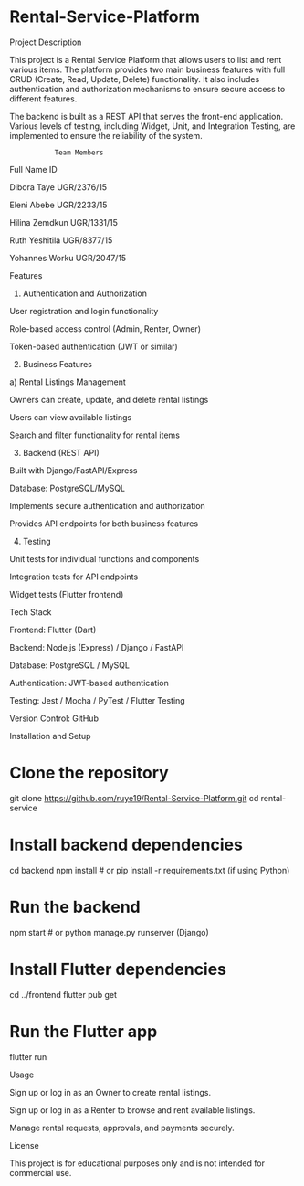 # Rental-Service-Platform
Project Description

This project is a Rental Service Platform that allows users to list and rent various items. The platform provides two main business features with full CRUD (Create, Read, Update, Delete) functionality. It also includes authentication and authorization mechanisms to ensure secure access to different features.

The backend is built as a REST API that serves the front-end application. Various levels of testing, including Widget, Unit, and Integration Testing, are implemented to ensure the reliability of the system.

               Team Members

Full Name                   ID

Dibora Taye          UGR/2376/15

Eleni Abebe         UGR/2233/15

Hilina Zemdkun       UGR/1331/15

Ruth Yeshitila       UGR/8377/15

Yohannes Worku        UGR/2047/15

Features

1. Authentication and Authorization

User registration and login functionality

Role-based access control (Admin, Renter, Owner)

Token-based authentication (JWT or similar)

2. Business Features

a) Rental Listings Management

Owners can create, update, and delete rental listings

Users can view available listings

Search and filter functionality for rental items


3. Backend (REST API)

Built with Django/FastAPI/Express

Database: PostgreSQL/MySQL

Implements secure authentication and authorization

Provides API endpoints for both business features

4. Testing

Unit tests for individual functions and components

Integration tests for API endpoints

Widget tests (Flutter frontend)

Tech Stack

Frontend: Flutter (Dart)

Backend: Node.js (Express) / Django / FastAPI

Database: PostgreSQL / MySQL

Authentication: JWT-based authentication

Testing: Jest / Mocha / PyTest / Flutter Testing

Version Control: GitHub

Installation and Setup

# Clone the repository
git clone https://github.com/ruye19/Rental-Service-Platform.git
cd rental-service

# Install backend dependencies
cd backend
npm install  # or pip install -r requirements.txt (if using Python)

# Run the backend
npm start  # or python manage.py runserver (Django)

# Install Flutter dependencies
cd ../frontend
flutter pub get

# Run the Flutter app
flutter run

Usage

Sign up or log in as an Owner to create rental listings.

Sign up or log in as a Renter to browse and rent available listings.

Manage rental requests, approvals, and payments securely.

License

This project is for educational purposes only and is not intended for commercial use.
